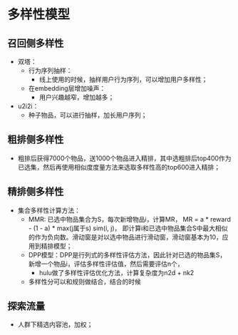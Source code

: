 # 多样性模型

## 召回侧多样性

* 双塔：
  * 行为序列抽样：
    * 线上使用的时候，抽样用户行为序列，可以增加用户多样性；
  * 在embedding层增加噪声：
    * 用户兴趣越窄，增加越多；
* u2i2i：
  * 种子物品，可以进行抽样，加长用户序列；

## 粗排侧多样性

* 粗排后获得7000个物品，送1000个物品进入精排，其中选粗排后top400作为已选集，然后再使用相似度度量方法来选取多样性高的top600进入精排；

## 精排侧多样性

* 集合多样性计算方法：
  * MMR: 已选中物品集合为S，每次新增物品i，计算MR， MR = a * reward - (1 - a) * max(j属于s) sim(i, j)，
         即计算i和已选中物品集合S中最大相似的作为负向数。滑动窗是对以选中物品进行滑动窗，滑动窗基本为10，应用到精排模型；
  * DPP模型：DPP是行列式的多样性评估方法，因此针对已选的物品集S，新增一个物品i，评估多样性评估值，然后需要评估n个，
    * hulu做了多样性评估优化方法，计算复杂度为n2d + nk2
  * 多样性分可以和规则做结合，结合的时候

## 探索流量

* 人群下精选内容池，加权；
